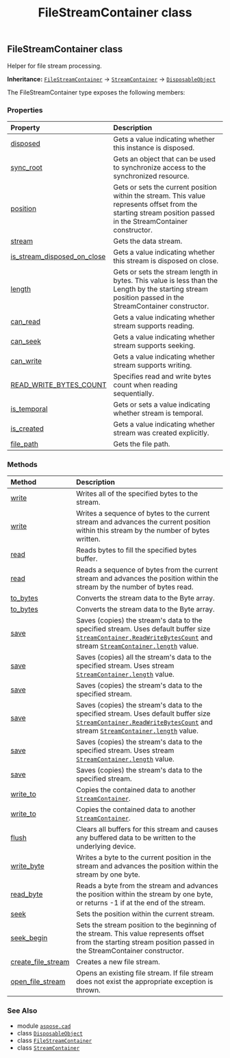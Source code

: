 ﻿---
title: FileStreamContainer class
second_title: Aspose.CAD for Python via .NET API References
description: 
type: docs
weight: 150
url: /python-net/aspose.cad/filestreamcontainer/
is_root: false
---

## FileStreamContainer class

Helper for file stream processing.



**Inheritance:** [`FileStreamContainer`](/cad/python-net/aspose.cad/filestreamcontainer) → 
[`StreamContainer`](/cad/python-net/aspose.cad/streamcontainer) → 
[`DisposableObject`](/cad/python-net/aspose.cad/disposableobject)



The FileStreamContainer type exposes the following members:

### Properties
| Property | Description |
| :- | :- |
| [disposed](/cad/python-net/aspose.cad/filestreamcontainer/disposed) | Gets a value indicating whether this instance is disposed. |
| [sync_root](/cad/python-net/aspose.cad/filestreamcontainer/sync_root) | Gets an object that can be used to synchronize access to the synchronized resource. |
| [position](/cad/python-net/aspose.cad/filestreamcontainer/position) | Gets or sets the current position within the stream. This value represents offset from the starting stream position passed in the StreamContainer constructor. |
| [stream](/cad/python-net/aspose.cad/filestreamcontainer/stream) | Gets the data stream. |
| [is_stream_disposed_on_close](/cad/python-net/aspose.cad/filestreamcontainer/is_stream_disposed_on_close) | Gets a value indicating whether this stream is disposed on close. |
| [length](/cad/python-net/aspose.cad/filestreamcontainer/length) | Gets or sets the stream length in bytes. This value is less than the Length by the starting stream position passed in the StreamContainer constructor. |
| [can_read](/cad/python-net/aspose.cad/filestreamcontainer/can_read) | Gets a value indicating whether stream supports reading. |
| [can_seek](/cad/python-net/aspose.cad/filestreamcontainer/can_seek) | Gets a value indicating whether stream supports seeking. |
| [can_write](/cad/python-net/aspose.cad/filestreamcontainer/can_write) | Gets a value indicating whether stream supports writing. |
| [READ_WRITE_BYTES_COUNT](/cad/python-net/aspose.cad/filestreamcontainer/read_write_bytes_count) | Specifies read and write bytes count when reading sequentially. |
| [is_temporal](/cad/python-net/aspose.cad/filestreamcontainer/is_temporal) | Gets or sets a value indicating whether stream is temporal. |
| [is_created](/cad/python-net/aspose.cad/filestreamcontainer/is_created) | Gets a value indicating whether stream was created explicitly. |
| [file_path](/cad/python-net/aspose.cad/filestreamcontainer/file_path) | Gets the file path. |


### Methods
| Method | Description |
| :- | :- |
| [write](/cad/python-net/aspose.cad/filestreamcontainer/write/#bytes) | Writes all of the specified bytes to the stream. |
| [write](/cad/python-net/aspose.cad/filestreamcontainer/write/#bytes-int-int) | Writes a sequence of bytes to the current stream and advances the current position within this stream by the number of bytes written. |
| [read](/cad/python-net/aspose.cad/filestreamcontainer/read/#bytes) | Reads bytes to fill the specified bytes buffer. |
| [read](/cad/python-net/aspose.cad/filestreamcontainer/read/#bytes-int-int) | Reads a sequence of bytes from the current stream and advances the position within the stream by the number of bytes read. |
| [to_bytes](/cad/python-net/aspose.cad/filestreamcontainer/to_bytes/#) | Converts the stream data to the Byte array. |
| [to_bytes](/cad/python-net/aspose.cad/filestreamcontainer/to_bytes/#int-int) | Converts the stream data to the Byte array. |
| [save](/cad/python-net/aspose.cad/filestreamcontainer/save/#io.RawIOBase) | Saves (copies) the stream's data to the specified stream. Uses default buffer size [`StreamContainer.ReadWriteBytesCount`](/cad/python-net/aspose.cad/streamcontainer) and stream [`StreamContainer.length`](/cad/python-net/aspose.cad/streamcontainer#length) value. |
| [save](/cad/python-net/aspose.cad/filestreamcontainer/save/#io.RawIOBase-int) | Saves (copies) all the stream's data to the specified stream. Uses stream [`StreamContainer.length`](/cad/python-net/aspose.cad/streamcontainer#length) value. |
| [save](/cad/python-net/aspose.cad/filestreamcontainer/save/#io.RawIOBase-int-int) | Saves (copies) the stream's data to the specified stream. |
| [save](/cad/python-net/aspose.cad/filestreamcontainer/save/#str) | Saves (copies) the stream's data to the specified stream. Uses default buffer size [`StreamContainer.ReadWriteBytesCount`](/cad/python-net/aspose.cad/streamcontainer) and stream [`StreamContainer.length`](/cad/python-net/aspose.cad/streamcontainer#length) value. |
| [save](/cad/python-net/aspose.cad/filestreamcontainer/save/#str-int) | Saves (copies) the stream's data to the specified stream. Uses stream [`StreamContainer.length`](/cad/python-net/aspose.cad/streamcontainer#length) value. |
| [save](/cad/python-net/aspose.cad/filestreamcontainer/save/#str-int-int) | Saves (copies) the stream's data to the specified stream. |
| [write_to](/cad/python-net/aspose.cad/filestreamcontainer/write_to/#aspose.cad.StreamContainer) | Copies the contained data to another [`StreamContainer`](/cad/python-net/aspose.cad/streamcontainer). |
| [write_to](/cad/python-net/aspose.cad/filestreamcontainer/write_to/#aspose.cad.StreamContainer-int) | Copies the contained data to another [`StreamContainer`](/cad/python-net/aspose.cad/streamcontainer). |
| [flush](/cad/python-net/aspose.cad/filestreamcontainer/flush/#) | Clears all buffers for this stream and causes any buffered data to be written to the underlying device. |
| [write_byte](/cad/python-net/aspose.cad/filestreamcontainer/write_byte/#byte) | Writes a byte to the current position in the stream and advances the position within the stream by one byte. |
| [read_byte](/cad/python-net/aspose.cad/filestreamcontainer/read_byte/#) | Reads a byte from the stream and advances the position within the stream by one byte, or returns -1 if at the end of the stream. |
| [seek](/cad/python-net/aspose.cad/filestreamcontainer/seek/#int-aspose.cad.SeekOrigin) | Sets the position within the current stream. |
| [seek_begin](/cad/python-net/aspose.cad/filestreamcontainer/seek_begin/#) | Sets the stream position to the beginning of the stream. This value represents offset from the starting stream position passed in the StreamContainer constructor. |
| [create_file_stream](/cad/python-net/aspose.cad/filestreamcontainer/create_file_stream/#str-bool) | Creates a new file stream. |
| [open_file_stream](/cad/python-net/aspose.cad/filestreamcontainer/open_file_stream/#str) | Opens an existing file stream. If file stream does not exist the appropriate exception is thrown. |



### See Also
* module [`aspose.cad`](..)
* class [`DisposableObject`](/cad/python-net/aspose.cad/disposableobject)
* class [`FileStreamContainer`](/cad/python-net/aspose.cad/filestreamcontainer)
* class [`StreamContainer`](/cad/python-net/aspose.cad/streamcontainer)
